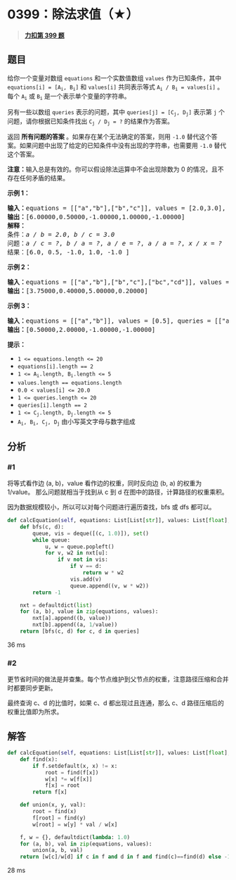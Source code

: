 # 0399：除法求值（★）


> <u>**[力扣第 399 题](https://leetcode.cn/problems/evaluate-division/)**</u>

## 题目

<p>给你一个变量对数组 <code>equations</code> 和一个实数值数组 <code>values</code> 作为已知条件，其中 <code>equations[i] = [A<sub>i</sub>, B<sub>i</sub>]</code> 和 <code>values[i]</code> 共同表示等式 <code>A<sub>i</sub> / B<sub>i</sub> = values[i]</code> 。每个 <code>A<sub>i</sub></code> 或 <code>B<sub>i</sub></code> 是一个表示单个变量的字符串。</p>

<p>另有一些以数组 <code>queries</code> 表示的问题，其中 <code>queries[j] = [C<sub>j</sub>, D<sub>j</sub>]</code> 表示第 <code>j</code> 个问题，请你根据已知条件找出 <code>C<sub>j</sub> / D<sub>j</sub> = ?</code> 的结果作为答案。</p>

<p>返回 <strong>所有问题的答案</strong> 。如果存在某个无法确定的答案，则用 <code>-1.0</code> 替代这个答案。如果问题中出现了给定的已知条件中没有出现的字符串，也需要用 <code>-1.0</code> 替代这个答案。</p>

<p><strong>注意：</strong>输入总是有效的。你可以假设除法运算中不会出现除数为 0 的情况，且不存在任何矛盾的结果。</p>



<p><strong>示例 1：</strong></p>

<pre>
<strong>输入：</strong>equations = [["a","b"],["b","c"]], values = [2.0,3.0], queries = [["a","c"],["b","a"],["a","e"],["a","a"],["x","x"]]
<strong>输出：</strong>[6.00000,0.50000,-1.00000,1.00000,-1.00000]
<strong>解释：</strong>
条件：<em>a / b = 2.0</em>, <em>b / c = 3.0</em>
问题：<em>a / c = ?</em>, <em>b / a = ?</em>, <em>a / e = ?</em>, <em>a / a = ?</em>, <em>x / x = ?</em>
结果：[6.0, 0.5, -1.0, 1.0, -1.0 ]
</pre>

<p><strong>示例 2：</strong></p>

<pre>
<strong>输入：</strong>equations = [["a","b"],["b","c"],["bc","cd"]], values = [1.5,2.5,5.0], queries = [["a","c"],["c","b"],["bc","cd"],["cd","bc"]]
<strong>输出：</strong>[3.75000,0.40000,5.00000,0.20000]
</pre>

<p><strong>示例 3：</strong></p>

<pre>
<strong>输入：</strong>equations = [["a","b"]], values = [0.5], queries = [["a","b"],["b","a"],["a","c"],["x","y"]]
<strong>输出：</strong>[0.50000,2.00000,-1.00000,-1.00000]
</pre>



<p><strong>提示：</strong></p>

<ul>
<li><code>1 <= equations.length <= 20</code></li>
<li><code>equations[i].length == 2</code></li>
<li><code>1 <= A<sub>i</sub>.length, B<sub>i</sub>.length <= 5</code></li>
<li><code>values.length == equations.length</code></li>
<li><code>0.0 < values[i] <= 20.0</code></li>
<li><code>1 <= queries.length <= 20</code></li>
<li><code>queries[i].length == 2</code></li>
<li><code>1 <= C<sub>j</sub>.length, D<sub>j</sub>.length <= 5</code></li>
<li><code>A<sub>i</sub>, B<sub>i</sub>, C<sub>j</sub>, D<sub>j</sub></code> 由小写英文字母与数字组成</li>
</ul>


## 分析

### #1

将等式看作边 (a, b)，value 看作边的权重，同时反向边 (b, a) 的权重为 1/value。
那么问题就相当于找到从 c 到 d 在图中的路径，计算路径的权重乘积。

因为数据规模较小，所以可以对每个问题进行遍历查找，bfs 或 dfs 都可以。

```python
def calcEquation(self, equations: List[List[str]], values: List[float], queries: List[List[str]]) -> List[float]:
    def bfs(c, d):
        queue, vis = deque([(c, 1.0)]), set()
        while queue:
            u, w = queue.popleft()
            for v, w2 in nxt[u]:
                if v not in vis:
                    if v == d:
                        return w * w2
                    vis.add(v)
                    queue.append((v, w * w2))
        return -1

    nxt = defaultdict(list)
    for (a, b), value in zip(equations, values):
        nxt[a].append((b, value))
        nxt[b].append((a, 1/value))
    return [bfs(c, d) for c, d in queries]
```
36 ms

### #2

更节省时间的做法是并查集。每个节点维护到父节点的权重，注意路径压缩和合并时都要同步更新。

最终查询 c、d 的比值时，如果 c、d 都出现过且连通，那么 c、d 路径压缩后的权重比值即为所求。

## 解答

```python
def calcEquation(self, equations: List[List[str]], values: List[float], queries: List[List[str]]) -> List[float]:
    def find(x):
        if f.setdefault(x, x) != x:
            root = find(f[x])
            w[x] *= w[f[x]]
            f[x] = root
        return f[x]

    def union(x, y, val):
        root = find(x)
        f[root] = find(y)
        w[root] = w[y] * val / w[x]

    f, w = {}, defaultdict(lambda: 1.0)
    for (a, b), val in zip(equations, values):
        union(a, b, val)
    return [w[c]/w[d] if c in f and d in f and find(c)==find(d) else -1 for c, d in queries]
```
28 ms



